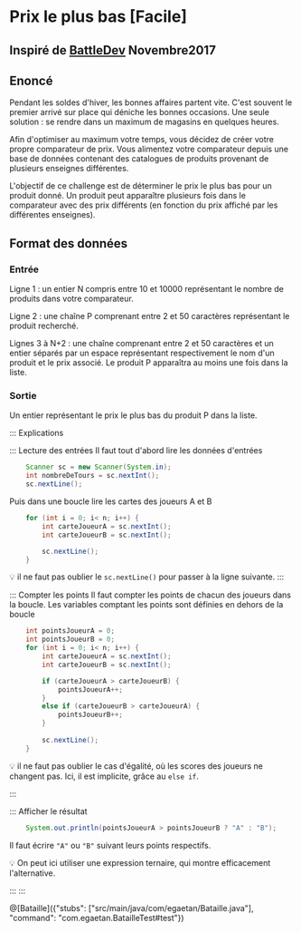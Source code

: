 # Prix le plus bas [Facile]

## Inspiré de [BattleDev](https://battledev.blogdumoderateur.com/) Novembre2017


## Enoncé

Pendant les soldes d'hiver, les bonnes affaires partent vite. C'est souvent le premier arrivé sur place qui déniche les bonnes occasions. Une seule solution : se rendre dans un maximum de magasins en quelques heures.

Afin d'optimiser au maximum votre temps, vous décidez de créer votre propre comparateur de prix. Vous alimentez votre comparateur depuis une base de données contenant des catalogues de produits provenant de plusieurs enseignes différentes.

L'objectif de ce challenge est de déterminer le prix le plus bas pour un produit donné. Un produit peut apparaître plusieurs fois dans le comparateur avec des prix différents (en fonction du prix affiché par les différentes enseignes).

## Format des données

### Entrée

Ligne 1 : un entier N compris entre 10 et 10000 représentant le nombre de produits dans votre comparateur.

Ligne 2 : une chaîne P comprenant entre 2 et 50 caractères représentant le produit recherché.

Lignes 3 à N+2 : une chaîne comprenant entre 2 et 50 caractères et un entier séparés par un espace représentant respectivement le nom d'un produit et le prix associé. Le produit P apparaîtra au moins une fois dans la liste.

### Sortie
Un entier représentant le prix le plus bas du produit P dans la liste.


::: Explications

::: Lecture des entrées
Il faut tout d'abord lire les données d'entrées
``` java
	Scanner sc = new Scanner(System.in);
	int nombreDeTours = sc.nextInt();
	sc.nextLine();
```

Puis dans une boucle lire les cartes des joueurs A et B
``` java
	for (int i = 0; i< n; i++) {		
		int carteJoueurA = sc.nextInt();
		int carteJoueurB = sc.nextInt();

		sc.nextLine();
	}
```		

💡 il ne faut pas oublier le `sc.nextLine()` pour passer à la ligne suivante.
:::

::: Compter les points
Il faut compter les points de chacun des joueurs dans la boucle.
Les variables comptant les points sont définies en dehors de la boucle

``` java
	int pointsJoueurA = 0;
	int pointsJoueurB = 0;
	for (int i = 0; i< n; i++) {		
		int carteJoueurA = sc.nextInt();
		int carteJoueurB = sc.nextInt();

		if (carteJoueurA > carteJoueurB) {
			pointsJoueurA++;
		}
		else if (carteJoueurB > carteJoueurA) {
			pointsJoueurB++;
		}
		
		sc.nextLine();
	}
```	
💡 il ne faut pas oublier le cas d'égalité, où les scores des joueurs ne changent pas. Ici, il est implicite, grâce au `else if`.

:::

::: Afficher le résultat

``` java
	System.out.println(pointsJoueurA > pointsJoueurB ? "A" : "B");
```
Il faut écrire `"A"` ou `"B"` suivant leurs points respectifs.

💡  On peut ici utiliser une expression ternaire, qui montre efficacement l'alternative.

:::
:::


@[Bataille]({"stubs": ["src/main/java/com/egaetan/Bataille.java"], "command": "com.egaetan.BatailleTest#test"})
